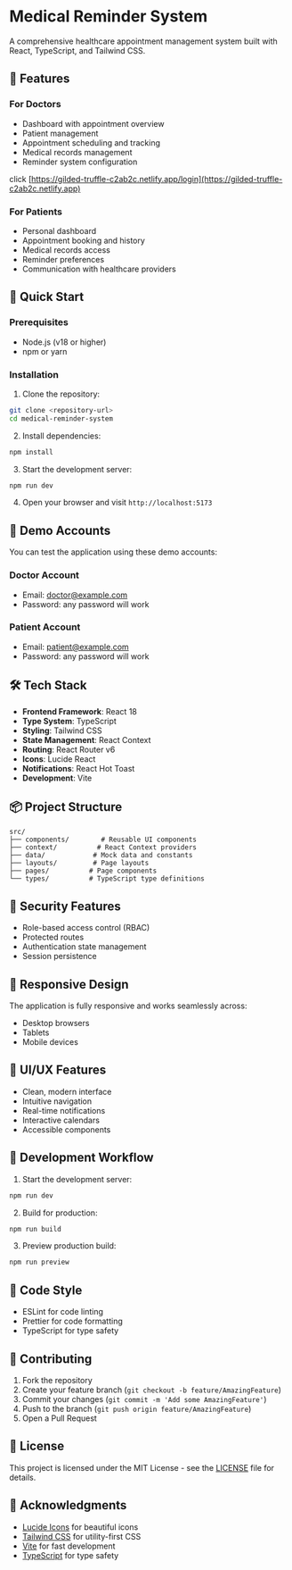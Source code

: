 # Medical Reminder System

A comprehensive healthcare appointment management system built with React, TypeScript, and Tailwind CSS.

## 🌟 Features

### For Doctors
- Dashboard with appointment overview
- Patient management
- Appointment scheduling and tracking
- Medical records management
- Reminder system configuration

click [https://gilded-truffle-c2ab2c.netlify.app/login](https://gilded-truffle-c2ab2c.netlify.app)

### For Patients
- Personal dashboard
- Appointment booking and history
- Medical records access
- Reminder preferences
- Communication with healthcare providers

## 🚀 Quick Start

### Prerequisites
- Node.js (v18 or higher)
- npm or yarn

### Installation

1. Clone the repository:
```bash
git clone <repository-url>
cd medical-reminder-system
```

2. Install dependencies:
```bash
npm install
```

3. Start the development server:
```bash
npm run dev
```

4. Open your browser and visit `http://localhost:5173`

## 📱 Demo Accounts

You can test the application using these demo accounts:

### Doctor Account
- Email: doctor@example.com
- Password: any password will work

### Patient Account
- Email: patient@example.com
- Password: any password will work

## 🛠️ Tech Stack

- **Frontend Framework**: React 18
- **Type System**: TypeScript
- **Styling**: Tailwind CSS
- **State Management**: React Context
- **Routing**: React Router v6
- **Icons**: Lucide React
- **Notifications**: React Hot Toast
- **Development**: Vite

## 📦 Project Structure

```
src/
├── components/        # Reusable UI components
├── context/          # React Context providers
├── data/            # Mock data and constants
├── layouts/         # Page layouts
├── pages/          # Page components
└── types/          # TypeScript type definitions
```

## 🔐 Security Features

- Role-based access control (RBAC)
- Protected routes
- Authentication state management
- Session persistence

## 📱 Responsive Design

The application is fully responsive and works seamlessly across:
- Desktop browsers
- Tablets
- Mobile devices

## 🎨 UI/UX Features

- Clean, modern interface
- Intuitive navigation
- Real-time notifications
- Interactive calendars
- Accessible components

## 🔄 Development Workflow

1. Start the development server:
```bash
npm run dev
```

2. Build for production:
```bash
npm run build
```

3. Preview production build:
```bash
npm run preview
```

## 📝 Code Style

- ESLint for code linting
- Prettier for code formatting
- TypeScript for type safety

## 🤝 Contributing

1. Fork the repository
2. Create your feature branch (`git checkout -b feature/AmazingFeature`)
3. Commit your changes (`git commit -m 'Add some AmazingFeature'`)
4. Push to the branch (`git push origin feature/AmazingFeature`)
5. Open a Pull Request

## 📄 License

This project is licensed under the MIT License - see the [LICENSE](LICENSE) file for details.

## 🙏 Acknowledgments

- [Lucide Icons](https://lucide.dev/) for beautiful icons
- [Tailwind CSS](https://tailwindcss.com/) for utility-first CSS
- [Vite](https://vitejs.dev/) for fast development
- [TypeScript](https://www.typescriptlang.org/) for type safety
